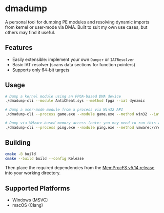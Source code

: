 # dmadump
A personal tool for dumping PE modules and resolving dynamic imports from kernel or user-mode via DMA. Built to suit my own use cases, but others may find it useful.

## Features
- Easily extensible: implement your own `Dumper` or `IATResolver`
- Basic IAT resolver (scans data sections for function pointers)
- Supports only 64-bit targets

## Usage
```sh
# Dump a kernel module using an FPGA-based DMA device
./dmadump-cli --module AntiCheat.sys --method fpga --iat dynamic

# Dump a user-mode module from a process via Win32 API
./dmadump-cli --process game.exe --module game.exe --method win32 --iat dynamic

# Dump via VMware-based memory access (note: you may need to run this as administrator)
./dmadump-cli --process ping.exe --module ping.exe --method vmware://ro=1 --iat dynamic
```

## Building
```sh
cmake -B build
cmake --build build --config Release
```
Then place the required dependencies from the [MemProcFS v5.14 release](https://github.com/ufrisk/MemProcFS/releases/tag/v5.14) into your working directory.

## Supported Platforms
- Windows (MSVC)
- macOS (Clang)
